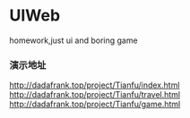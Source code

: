 # UIWeb
homework,just ui and boring game
### 演示地址
http://dadafrank.top/project/Tianfu/index.html
http://dadafrank.top/project/Tianfu/travel.html
http://dadafrank.top/project/Tianfu/game.html
